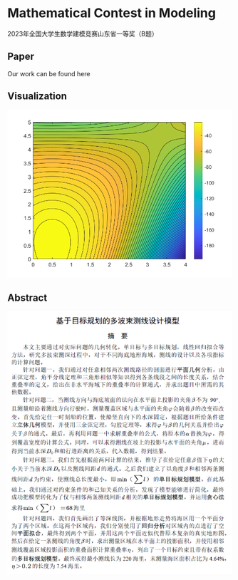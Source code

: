 # Mathematical Contest in Modeling
2023年全国大学生数学建模竞赛山东省一等奖（B题）

## Paper
Our work can be found here

## Visualization

![abstract](https://github.com/neverwinHao/mathematical/blob/main/img/figure1.png)

## Abstract

![abstract](https://github.com/neverwinHao/mathematical/blob/main/img/abstract.png)
